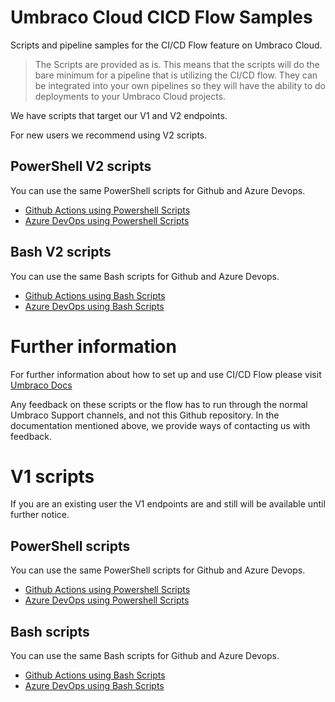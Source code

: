 # Umbraco Cloud CICD Flow Samples
Scripts and pipeline samples for the CI/CD Flow feature on Umbraco Cloud.

> The Scripts are provided as is. This means that the scripts will do the bare minimum for a pipeline that is utilizing the CI/CD flow.
> They can be integrated into your own pipelines so they will have the ability to do deployments to your Umbraco Cloud projects.

We have scripts that target our V1 and V2 endpoints. 

For new users we recommend using V2 scripts.

## PowerShell V2 scripts
You can use the same PowerShell scripts for Github and Azure Devops.

- [Github Actions using Powershell Scripts](/V2/powershell/github/readme.md)
- [Azure DevOps using Powershell Scripts](/V2/powershell/azuredevops/readme.md)

## Bash V2 scripts
You can use the same Bash scripts for Github and Azure Devops.

- [Github Actions using Bash Scripts](/V2/bash/github/readme.md)
- [Azure DevOps using Bash Scripts](/V2/bash/azuredevops/readme.md)

# Further information

For further information about how to set up and use CI/CD Flow please visit [Umbraco Docs](https://docs.umbraco.com/umbraco-cloud/set-up/project-settings/umbraco-cicd)

Any feedback on these scripts or the flow has to run through the normal Umbraco Support channels, and not this Github repository. In the documentation mentioned above, we provide ways of contacting us with feedback.

# V1 scripts
If you are an existing user the V1 endpoints are and still will be available until further notice.

## PowerShell scripts
You can use the same PowerShell scripts for Github and Azure Devops.

- [Github Actions using Powershell Scripts](/V1/powershell/github/readme.md)
- [Azure DevOps using Powershell Scripts](/V1/powershell/azuredevops/readme.md)

## Bash scripts
You can use the same Bash scripts for Github and Azure Devops.

- [Github Actions using Bash Scripts](/V1/bash/github/readme.md)
- [Azure DevOps using Bash Scripts](/V1/bash/azuredevops/readme.md)


